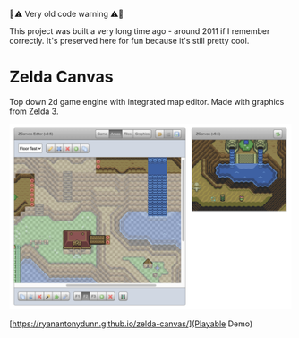 🚨⚠️ Very old code warning ⚠️🚨

This project was built a very long time ago - around 2011 if I remember correctly. It's preserved here for fun because it's still pretty cool.

# Zelda Canvas

Top down 2d game engine with integrated map editor. Made with graphics from Zelda 3.

![Zelda Canvas](zelda-canvas.png)

[https://ryanantonydunn.github.io/zelda-canvas/](Playable Demo)
